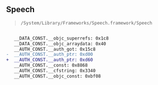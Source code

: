 ## Speech

> `/System/Library/Frameworks/Speech.framework/Speech`

```diff

   __DATA_CONST.__objc_superrefs: 0x1c8
   __DATA_CONST.__objc_arraydata: 0x40
   __AUTH_CONST.__auth_got: 0x15c8
-  __AUTH_CONST.__auth_ptr: 0xd00
+  __AUTH_CONST.__auth_ptr: 0xd60
   __AUTH_CONST.__const: 0x8868
   __AUTH_CONST.__cfstring: 0x3340
   __AUTH_CONST.__objc_const: 0xbf08

```
